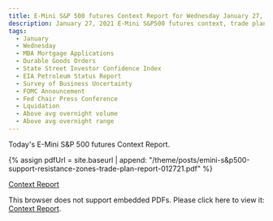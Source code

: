 ```yaml
---
title: E-Mini S&P 500 futures Context Report for Wednesday January 27, 2021
description: January 27, 2021 E-Mini S&P500 futures context, trade plan, key support and resistance zones, and volatility analysis.
tags:
  - January
  - Wednesday
  - MBA Mortgage Applications 
  - Durable Goods Orders 
  - State Street Investor Confidence Index 
  - EIA Petroleum Status Report 
  - Survey of Business Uncertainty 
  - FOMC Announcement 
  - Fed Chair Press Conference 
  - Lquidation
  - Above avg overnight volume
  - Above avg overnight range
---
```


Today's E-Mini S&P 500 futures Context Report.

{% assign pdfUrl = site.baseurl | append: "/theme/posts/emini-s&p500-support-resistance-zones-trade-plan-report-012721.pdf" %}

<a href="{{pdfUrl}}">Context Report</a>

<object data="{{pdfUrl}}" type="application/pdf" width="700px" height="700px">
    <p>This browser does not support embedded PDFs. Please click here to view it: <a href="{{pdfUrl}}">Context Report</a>.</p>
</object>